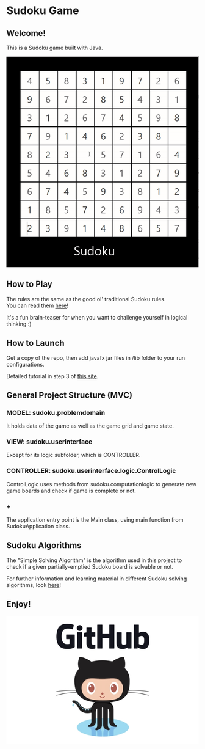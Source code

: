 # Sudoku Game

## Welcome! 

This is a Sudoku game built with Java.

![gameplay](images/gameplay.gif)

## How to Play

The rules are the same as the good ol' traditional Sudoku rules.\
You can read them [here](https://sudoku.com/how-to-play/sudoku-rules-for-complete-beginners/)!

It's a fun brain-teaser for when you want to challenge yourself in logical thinking :)


## How to Launch

Get a copy of the repo, then add javafx jar files in /lib folder to your run configurations.

Detailed tutorial in step 3 of [this site](https://javabook.bloomu.edu/setupjavafx.html).

## General Project Structure (MVC)

### MODEL: sudoku.problemdomain
It holds data of the game as well as the game grid and game state.

### VIEW: sudoku.userinterface
Except for its logic subfolder, which is CONTROLLER.

### CONTROLLER: sudoku.userinterface.logic.ControlLogic
ControlLogic uses methods from sudoku.computationlogic to generate new game boards and check if game is complete or not.

### +

The application entry point is the Main class, using main function from SudokuApplication class.

## Sudoku Algorithms

The "Simple Solving Algorithm" is the algorithm used in this project to check if a given partially-emptied 
Sudoku board is solvable or not.

For further information and learning material in different Sudoku solving algorithms, look [here](https://pi.math.cornell.edu/~mec/Summer2009/meerkamp/Site/Solving_any_Sudoku_I.html)!

## Enjoy!

![github logo](/images/githublogo.jpg)